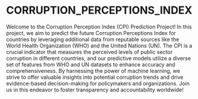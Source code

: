 # CORRUPTION_PERCEPTIONS_INDEX
Welcome to the Corruption Perception Index (CPI) Prediction Project! In this project, we aim to predict the future Corruption Perceptions Index for countries by leveraging additional data from reputable sources like the World Health Organization (WHO) and the United Nations (UN). The CPI is a crucial indicator that measures the perceived levels of public sector corruption in different countries, and our predictive models utilize a diverse set of features from WHO and UN datasets to enhance accuracy and comprehensiveness. By harnessing the power of machine learning, we strive to offer valuable insights into potential corruption trends and drive evidence-based decision-making for policymakers and organizations. Join us in this endeavor to foster transparency and accountability worldwide!
